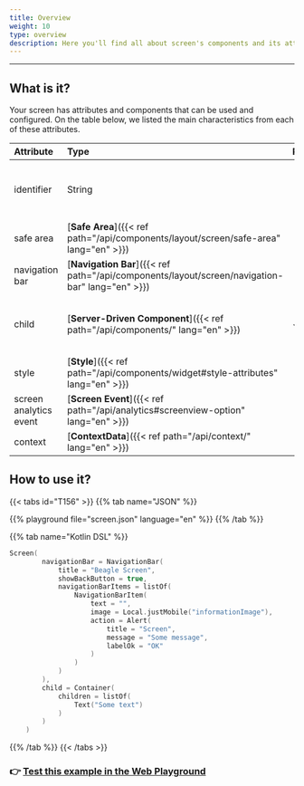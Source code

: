 ```yaml
---
title: Overview
weight: 10
type: overview
description: Here you'll find all about screen's components and its attributes details.
---
```


---

## What is it?

Your screen has attributes and components that can be used and configured. On the table below, we listed the main characteristics from each of these attributes.

| **Attribute**          | **Type**                                                  | Required | **Definition**                                                                                        |
| :--------------------- | :-------------------------------------------------------- | :------- | :---------------------------------------------------------------------------------------------------- |
| identifier             | String                                                    |          | Attribute that globally identifies a screen in your application so you can attributes actions for it. |
| safe area              | [**Safe Area**]({{< ref path="/api/components/layout/screen/safe-area" lang="en" >}})               |          | Specifies a screen's component position.                                                              |
| navigation bar         | [**Navigation Bar**]({{< ref path="/api/components/layout/screen/navigation-bar" lang="en" >}})     |          | Allows action/navigation's bar on the screen.                                                         |
| child                  | [**Server-Driven Component**]({{< ref path="/api/components/" lang="en" >}})      | ✓        | Define screen's elements. It can be any visual component that extends to`ServerDrivenComponent`.      |
| style                  | [**Style**]({{< ref path="/api/components/widget#style-attributes" lang="en" >}})            |          | Provide visual customization options to the `screen.`                                                 |
| screen analytics event | [**Screen Event**]({{< ref path="/api/analytics#screenview-option" lang="en" >}}) |          | Configure analytics elements to your screen.                                                          |
| context                | [**ContextData**]({{< ref path="/api/context/" lang="en" >}})                     |          | Screen's context.                                                                                     |

## How to use it?

{{< tabs id="T156" >}}
{{% tab name="JSON" %}}

<!-- json-playground:screen.json
{
  "_beagleComponent_" : "beagle:screenComponent",
  "navigationBar" : {
    "title" : "Beagle Screen",
    "showBackButton" : true,
    "navigationBarItems" : [ {
      "_beagleComponent_" : "beagle:navigationBarItem",
      "text" : "",
      "image" : {
        "_beagleImagePath_" : "local",
        "mobileId" : "informationImage"
      },
      "action" : {
        "_beagleAction_" : "beagle:alert",
        "title" : "Screen",
        "message" : "Some message",
        "labelOk" : "OK"
      }
    } ]
  },
  "child" : {
    "_beagleComponent_" : "beagle:container",
    "children" : [ {
      "_beagleComponent_" : "beagle:text",
      "text" : "Some text"
    } ]
  }
}
-->

{{% playground file="screen.json" language="en" %}}
{{% /tab %}}

{{% tab name="Kotlin DSL" %}}

```kotlin
Screen(
        navigationBar = NavigationBar(
            title = "Beagle Screen",
            showBackButton = true,
            navigationBarItems = listOf(
                NavigationBarItem(
                    text = "",
                    image = Local.justMobile("informationImage"),
                    action = Alert(
                        title = "Screen",
                        message = "Some message",
                        labelOk = "OK"
                    )
                )
            )
        ),
        child = Container(
            children = listOf(
                Text("Some text")
            )
        )
    )
```

{{% /tab %}}
{{< /tabs >}}

### 👉 [Test this example in the Web Playground](https://beagle-playground.netlify.app/)
